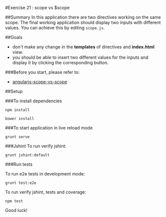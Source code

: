 #Exercise 21 : scope vs $scope

##Summary
In this application there are two directives working on the same scope. The final working application should display two inputs with different values. You can achieve this by editing `scope.js`.

##Goals
 * don't make any change in the **templates** of directives and  **index.html** view.
 * you should be able to insert two different values for the inputs and display it by clicking the corresponding button.

###Before you start, please refer to:
* [angularjs-scope-vs-scope](https://egghead.io/lessons/angularjs-scope-vs-scope)

##Setup
 
###To install dependencies

```
npm install
```

```
bower install
```

###To start application in live reload mode

    grunt serve
    
###Jshint
To run verify jshint:
    
    grunt jshint:default

###Run tests

To run e2e tests in development mode:

    grunt test:e2e

To run verify jshint, tests and coverage:

    npm test

Good luck!
